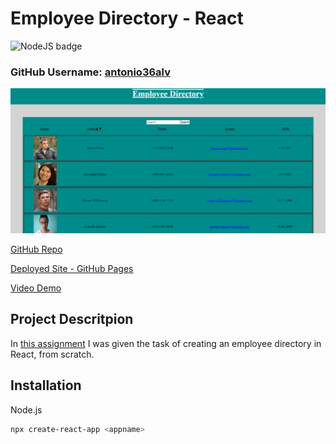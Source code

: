 # Employee Directory - React

![NodeJS badge](https://img.shields.io/badge/Javascript-React-Blue)

### GitHub Username: [antonio36alv](https://github.com/antonio36alv)

![Screenshot](public/screenshot.png)

[GitHub Repo](https://github.com/antonio36alv/employee-directory)

[Deployed Site - GitHub Pages](https://antonio36alv.github.io/employee-directory/)

[Video Demo]()

## Project Descritpion

In [this assignment](INSTRUCTIONS.md) I was given the task of creating an employee directory in React, from scratch.

## Installation

Node.js
```sh
npx create-react-app <appname>
```